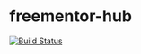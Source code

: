 # freementor-hub

[![Build Status](https://travis-ci.org/Wabuluka/freementor-hub.svg?branch=master)](https://travis-ci.org/Wabuluka/freementor-hub)